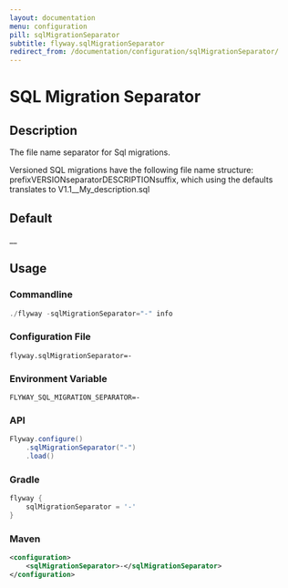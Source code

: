 ```yaml
---
layout: documentation
menu: configuration
pill: sqlMigrationSeparator
subtitle: flyway.sqlMigrationSeparator
redirect_from: /documentation/configuration/sqlMigrationSeparator/
---
```


# SQL Migration Separator

## Description
The file name separator for Sql migrations.

Versioned SQL migrations have the following file name structure: prefixVERSIONseparatorDESCRIPTIONsuffix, which using the defaults translates to V1.1__My_description.sql

## Default
__

## Usage

### Commandline
```powershell
./flyway -sqlMigrationSeparator="-" info
```

### Configuration File
```properties
flyway.sqlMigrationSeparator=-
```

### Environment Variable
```properties
FLYWAY_SQL_MIGRATION_SEPARATOR=-
```

### API
```java
Flyway.configure()
    .sqlMigrationSeparator("-")
    .load()
```

### Gradle
```groovy
flyway {
    sqlMigrationSeparator = '-'
}
```

### Maven
```xml
<configuration>
    <sqlMigrationSeparator>-</sqlMigrationSeparator>
</configuration>
```